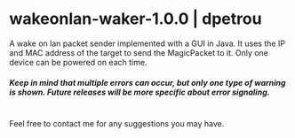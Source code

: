 # wakeonlan-waker-1.0.0 | dpetrou

A wake on lan packet sender implemented with a GUI in Java. It uses the IP and MAC address of the target to send the MagicPacket to it. Only one device can be powered on each time.<br>

##### Keep in mind that multiple errors can occur, but only one type of warning is shown. Future releases will be more specific about error signaling.<br>
<br> Feel free to contact me for any suggestions you may have. 
